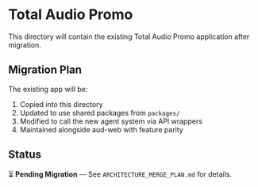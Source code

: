 # Total Audio Promo

This directory will contain the existing Total Audio Promo application after migration.

## Migration Plan

The existing app will be:
1. Copied into this directory
2. Updated to use shared packages from `packages/`
3. Modified to call the new agent system via API wrappers
4. Maintained alongside aud-web with feature parity

## Status

⏳ **Pending Migration** — See `ARCHITECTURE_MERGE_PLAN.md` for details.

